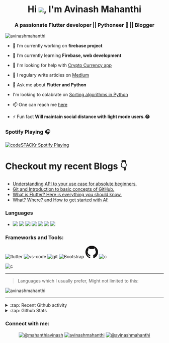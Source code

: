 <h1 align="center">Hi <img src="https://media.giphy.com/media/hvRJCLFzcasrR4ia7z/giphy.gif" width="25px">, I'm Avinash Mahanthi</h1>
<h3 align="center">A passionate Flutter developer || Pythoneer 🐍 || Blogger</h3>


<p align="left"> <img src="https://komarev.com/ghpvc/?username=avinashmahanthi" alt="avinashmahanthi" /> </p>

- 🔭 I’m currently working on **firebase project**

- 🌱 I’m currently learning **Firebase, web development**

- 🤔 I'm looking for help with [Crypto Currency app](https://github.com/AvinashMahanthi/Bit_coin_tracker)

- 📝 I regulary write articles on [Medium](https://medium.com/@AvinashMahanthi)

- 💬 Ask me about **Flutter and Python**

- I'm looking to colabrate on [Sorting algorithms in Python](https://github.com/AvinashMahanthi/sorting-types)

- 📫 One can reach me [here](https://www.linkedin.com/in/avinash-mahanthi)

- ⚡ Fun fact **Will maintain social distance with light mode users.😂**


### Spotify Playing 🎧
[<img src="https://now-playing-codestackr.vercel.app/api/spotify-playing" alt="codeSTACKr Spotify Playing" width="350" />](https://open.spotify.com/user/swyqyimdc12jajde4vpwd2x1b)


# Checkout my recent Blogs 👇
<!-- BLOG-POST-LIST:START -->
- [Understanding API to your use case for absolute beginners.](https://medium.com/@AvinashMahanthi/understanding-api-to-your-use-case-for-absolute-beginners-b05138032e7e?source=rss-5ae14ecb5e89------2)
- [Git and Introduction to basic concepts of GitHub.](https://medium.com/@AvinashMahanthi/git-and-introduction-to-basic-concepts-of-github-a7e7afc4705d?source=rss-5ae14ecb5e89------2)
- [What is Flutter? Here is everything you should know.](https://medium.com/@AvinashMahanthi/what-is-flutter-8febbac5e1b2?source=rss-5ae14ecb5e89------2)
- [What? Where? and How to get started with AI!](https://medium.com/@AvinashMahanthi/what-where-and-how-to-study-ai-2f3f84065479?source=rss-5ae14ecb5e89------2)
<!-- BLOG-POST-LIST:END -->

### Languages
* <img src ="https://img.shields.io/badge/python-%233776AB.svg?&style=flat-square&logo=python&logoColor=white" height=25> <img src ="https://camo.githubusercontent.com/d423cf12cc9ec53976db472d8844305e3f324418/68747470733a2f2f696d672e736869656c64732e696f2f62616467652f2d4a6176615363726970742d626c61636b3f7374796c653d666c61742d737175617265266c6f676f3d6a617661736372697074" height=25> <img src ="https://img.shields.io/badge/-Dart-blue?style=flat-square&logo=Dart" height=25> <img src ="https://img.shields.io/badge/-C-blue?style=flat-square&logo=C" height=25> <img src ="https://img.shields.io/badge/c++%20-%2300599C.svg?&style=for-the-badge&logo=c%2B%2B&logoColor=white" height=25> <img src ="https://img.shields.io/badge/html5%20-%23E34F26.svg?&style=for-the-badge&logo=html5&logoColor=white" height=25> <img src ="https://img.shields.io/badge/css3%20-%231572B6.svg?&style=for-the-badge&logo=css3&logoColor=white" height=25>

### Frameworks and Tools:
<p align="left">  <img src="https://www.vectorlogo.zone/logos/flutterio/flutterio-icon.svg" alt="flutter" width="40" height="40"/> <img src="https://www.vectorlogo.zone/logos/visualstudio_code/visualstudio_code-icon.svg" alt="vs-code" width="40" height="40"/> <img src="https://www.vectorlogo.zone/logos/git-scm/git-scm-icon.svg" alt="git" width="40" height="40"/> <img src="https://www.vectorlogo.zone/logos/getbootstrap/getbootstrap-icon.svg" alt="Bootstrap" width="40" height="40"/> <img src="https://raw.githubusercontent.com/github/explore/78df643247d429f6cc873026c0622819ad797942/topics/github/github.png" alt="c" width="40" height="40" /> <img src="https://www.vectorlogo.zone/logos/firebase/firebase-icon.svg" alt="c" width="40" height="40" /> </p>  <img src="https://www.vectorlogo.zone/logos/angular/angular-icon.svg" alt="c" width="40" height="40" /> </p>


---

>Languages which I usually prefer, Might not limited to this:
<p><img align="centre" src="https://github-readme-stats.vercel.app/api/top-langs/?username=avinashmahanthi&layout=compact&hide=html&theme=synthwave" alt="avinashmahanthi" /></p>

---

<details>
  <summary>:zap: Recent Github activity</summary>  
  
<!--START_SECTION:activity-->
1. ❗️ Closed issue [#26](https://github.com/HarshCasper/HelpingHand/issues/26) in [HarshCasper/HelpingHand](https://github.com/HarshCasper/HelpingHand)
2. 🗣 Commented on [#97](https://github.com/Worktrolly/worktrolly/issues/97) in [Worktrolly/worktrolly](https://github.com/Worktrolly/worktrolly)
3. 💪 Opened PR [#97](https://github.com/Worktrolly/worktrolly/pull/97) in [Worktrolly/worktrolly](https://github.com/Worktrolly/worktrolly)
4. 💪 Opened PR [#94](https://github.com/Worktrolly/worktrolly/pull/94) in [Worktrolly/worktrolly](https://github.com/Worktrolly/worktrolly)
5. 🗣 Commented on [#78](https://github.com/Worktrolly/worktrolly/issues/78) in [Worktrolly/worktrolly](https://github.com/Worktrolly/worktrolly)
<!--END_SECTION:activity-->

</details>

<details>
  <summary>:zap: Github Stats</summary>

  <img align="left" alt="codeSTACKr's Github Stats" src="https://github-readme-stats.codestackr.vercel.app/api?username=avinashmahanthi&show_icons=true&hide_border=true" />

</details>




### Connect with me:
<p align="center">
<a href="https://twitter.com/@mahanthiavinash" target="blank"><img align="center" src="https://cdn.jsdelivr.net/npm/simple-icons@3.0.1/icons/twitter.svg" alt="@mahanthiavinash" height="30" width="30" /></a>
<a href="https://linkedin.com/in/avinashmahanthi" target="blank"><img align="center" src="https://cdn.jsdelivr.net/npm/simple-icons@3.0.1/icons/linkedin.svg" alt="avinashmahanthi" height="30" width="30" /></a>
<a href="https://medium.com/@avinashmahanthi" target="blank"><img align="center" src="https://cdn.jsdelivr.net/npm/simple-icons@3.0.1/icons/medium.svg" alt="@avinashmahanthi" height="30" width="30" /></a>
</p> 
